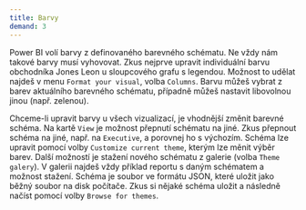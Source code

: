 ```yaml
---
title: Barvy
demand: 3
---
```


Power BI volí barvy z definovaného barevného schématu. Ne vždy nám takové barvy musí vyhovovat. Zkus nejprve upravit individuální barvu obchodníka Jones Leon u sloupcového grafu s legendou. Možnost to udělat najdeš v menu `Format your visual`, volba `Columns`. Barvu můžeš vybrat z barev aktuálního barevného schématu, případně můžeš nastavit libovolnou jinou (např. zelenou).

Chceme-li upravit barvy u všech vizualizací, je vhodnější změnit barevné schéma. Na kartě `View` je možnost přepnutí schématu na jiné. Zkus přepnout schéma na jiné, např. na `Executive`, a porovnej ho s výchozím. Schéma lze upravit pomocí volby `Customize current theme`, kterým lze měnit výběr barev. Další možností je stažení nového schématu z galerie (volba `Theme galery`). V galerii najdeš vždy příklad reportu s daným schématem a možnost stažení. Schéma je soubor ve formátu JSON, které uložit jako běžný soubor na disk počítače. Zkus si nějaké schéma uložit a následně načíst pomocí volby `Browse for themes`.